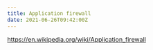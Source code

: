 ```yaml
---
title: Application firewall
date: 2021-06-26T09:42:00Z
---
```


https://en.wikipedia.org/wiki/Application_firewall
